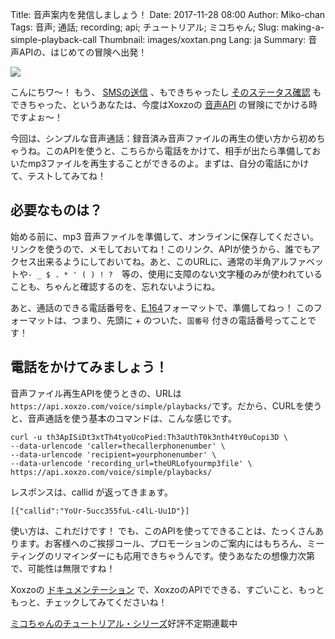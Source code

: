 Title: 音声案内を発信しましょう！
Date: 2017-11-28 08:00
Author: Miko-chan
Tags: 音声; 通話; recording; api; チュートリアル; ミコちゃん;
Slug: making-a-simple-playback-call
Thumbnail: images/xoxtan.png
Lang: ja
Summary: 音声APIの、はじめての冒険へ出発！

<div>
  <img src="https://blog.xoxzo.com/images/xoxtan.png" class="float-lg-right lg-width200 md-width300" style="margin: 0;">
</div>

こんにちワ〜！
もう、 [SMSの送信]({filename}./sending-your-first-sms-ja.md) 、もできちゃったし [そのステータス確認]({filename}./checking-your-sms-status-ja.md) もできちゃった、というあなたは、今度はXoxzoの [音声API](https://www.xoxzo.com/ja/about/voice-api/) の冒険にでかける時ですよぉ〜！

今回は、シンプルな音声通話：録音済み音声ファイルの再生の使い方から初めちゃうね。このAPIを使うと、こちらから電話をかけて、相手が出たら準備しておいたmp3ファイルを再生することができるのよ。まずは、自分の電話にかけて、テストしてみてね！

<div style="clear:both;"></div>

## 必要なものは？ ##

始める前に、mp3 音声ファイルを準備して、オンラインに保存してください。リンクを使うので、メモしておいてね！このリンク、APIが使うから、誰でもアクセス出来るようにしておいてね。あと、このURLに、通常の半角アルファベットや```- _ $ . * ' ( ) ! ?```　等の、使用に支障のない文字種のみが使われていることも、ちゃんと確認するのを、忘れないようにね。

あと、通話のできる電話番号を、[E.164](https://ja.wikipedia.org/wiki/E.164)フォーマットで、準備してねっ！
このフォーマットは、つまり、先頭に + のついた、```国番号``` 付きの電話番号ってことです！

## 電話をかけてみましょう！ ##

音声ファイル再生APIを使うときの、URLは `https://api.xoxzo.com/voice/simple/playbacks/`です。だから、CURLを使うと、音声通話を使う基本のコマンドは、こんな感じです。

```
curl -u th3ApISiDt3xtTh4tyoUcoPied:Th3aUthT0k3nth4tY0uCopi3D \
--data-urlencode 'caller=thecallerphonenumber' \
--data-urlencode 'recipient=yourphonenumber' \
--data-urlencode 'recording_url=theURLofyourmp3file' \
https://api.xoxzo.com/voice/simple/playbacks/
```

レスポンスは、callid が返ってきまぁす。

`[{"callid":"YoUr-5ucc355fuL-c4lL-Uu1D"}]`

使い方は、これだけです！
でも、このAPIを使ってできることは、たっくさんあります。お客様へのご挨拶コール、プロモーションのご案内にはもちろん、ミーティングのリマインダーにも応用できちゃうんです。使うあなたの想像力次第で、可能性は無限ですね！

Xoxzoの [ドキュメンテーション](https://docs.xoxzo.com/ja/) で、XoxzoのAPIでできる、すごいこと、もっともっと、チェックしてみてくださいね！

[ミコちゃんのチュートリアル・シリーズ](https://blog.xoxzo.com/ja/tag/mikochiyan/)好評不定期連載中
